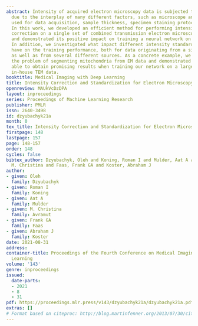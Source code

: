 ```yaml
---
abstract: Intensity of acquired electron microscopy data is subjected to large variability
  due to the interplay of many different factors, such as microscope and camera settings
  used for data acquisition, sample thickness, specimen staining protocol and more.
  In this work, we developed an efficient method for performing intensity inhomogeneity
  correction on a single set of combined transmission electron microscopy (TEM) images
  and demonstrated its positive impact on training a neural network on these data.
  In addition, we investigated what impact different intensity standardization methods
  have on the training performance, both for data originating from a single source
  as well as from several different sources. As a concrete example, we considered
  the problem of segmenting mitochondria from EM data and demonstrated that we were
  able to obtain promising results when training our network on a large array of highly-variable
  in-house TEM data.
booktitle: Medical Imaging with Deep Learning
title: Intensity Correction and Standardization for Electron Microscopy Data
openreview: MAUkVcDzDPA
layout: inproceedings
series: Proceedings of Machine Learning Research
publisher: PMLR
issn: 2640-3498
id: dzyubachyk21a
month: 0
tex_title: Intensity Correction and Standardization for Electron Microscopy Data
firstpage: 148
lastpage: 157
page: 148-157
order: 148
cycles: false
bibtex_author: Dzyubachyk, Oleh and Koning, Roman I and Mulder, Aat A and Avramut,
  M. Christina and Faas, Frank GA and Koster, Abraham J
author:
- given: Oleh
  family: Dzyubachyk
- given: Roman I
  family: Koning
- given: Aat A
  family: Mulder
- given: M. Christina
  family: Avramut
- given: Frank GA
  family: Faas
- given: Abraham J
  family: Koster
date: 2021-08-31
address:
container-title: Proceedings of the Fourth Conference on Medical Imaging with Deep
  Learning
volume: '143'
genre: inproceedings
issued:
  date-parts:
  - 2021
  - 8
  - 31
pdf: https://proceedings.mlr.press/v143/dzyubachyk21a/dzyubachyk21a.pdf
extras: []
# Format based on citeproc: http://blog.martinfenner.org/2013/07/30/citeproc-yaml-for-bibliographies/
---
```

